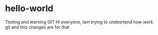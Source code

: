 # hello-world
Testing and learning GIT
Hi everyone, Iam trying to undesrtand how work git and this changes are for that
